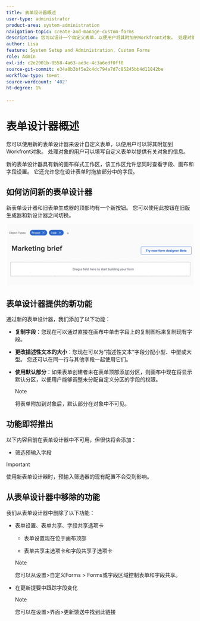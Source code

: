 ```yaml
---
title: 表单设计器概述
user-type: administrator
product-area: system-administration
navigation-topic: create-and-manage-custom-forms
description: 您可以设计一个自定义表单，以便用户将其附加到Workfront对象。 处理对象的用户可以填写自定义表单以提供有关对象的信息。
author: Lisa
feature: System Setup and Administration, Custom Forms
role: Admin
exl-id: c2e2901b-0558-4a63-ae3c-4c3a6edf0ff0
source-git-commit: e34a0b3bf5e2c4dc794a7d7c85245bb4d11842be
workflow-type: tm+mt
source-wordcount: '402'
ht-degree: 1%

---
```


# 表单设计器概述

您可以使用新的表单设计器来设计自定义表单，以便用户可以将其附加到Workfront对象。 处理对象的用户可以填写自定义表单以提供有关对象的信息。

新的表单设计器具有新的画布样式工作区，该工作区允许您同时查看字段、画布和字段设置。 它还允许您在设计表单时拖放部分中的字段。

<!-- add screenshot when field settings empty state is ready -->

## 如何访问新的表单设计器

新表单设计器和旧表单生成器的顶部均有一个新按钮。 您可以使用此按钮在旧版生成器和新设计器之间切换。

![切换到新的窗体设计器](assets/switch-views.png)

## 表单设计器提供的新功能

通过新的表单设计器，我们添加了以下功能：

* **复制字段**：您现在可以通过直接在画布中单击字段上的复制图标来复制现有字段。

* **更改描述性文本的大小**：您现在可以为“描述性文本”字段分配小型、中型或大型。 您还可以在同一行与其他字段一起使用它们。

* **使用默认部分**：如果表单创建者未在表单顶部添加分区，则画布中现在将显示默认分区，以便用户能够调整未分配自定义分区的字段的权限。

  >[!NOTE]
  >
  >将表单附加到对象后，默认部分在对象中不可见。

## 功能即将推出

以下内容目前在表单设计器中不可用，但很快将会添加：

* 筛选预输入字段

>[!IMPORTANT]
>
>使用新表单设计器时，预输入筛选器的现有配置不会受到影响。

## 从表单设计器中移除的功能

我们从表单设计器中删除了以下功能：

* 表单设置、表单共享、字段共享选项卡

   * 表单设置现在位于画布顶部

   * 表单共享主选项卡和字段共享子选项卡

  >[!NOTE]
  >
  >您可以从设置>自定义Forms > Forms或字段区域控制表单和字段共享。

* 在更新提要中跟踪字段变化

  >[!NOTE]
  >
  >您可以在设置>界面>更新馈送中找到此链接
